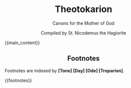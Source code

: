 # Theotokarion

<p class="subtitle">Canons for the Mother of God</p>

<p class="subtitle">Compiled by St. Nicodemus the Hagiorite</p>

{{main_content}}

## Footnotes

Footnotes are indexed by **[Tone] [Day] [Ode] [Troparion]**.

{{footnotes}}

<style>
p.ode:first-letter {
    color: #880000;
    font-size: 180%;
    font-weight: normal;
}

h1, h2, h3, h4, h5, h6 {
    text-align: center;
}

p.subtitle {
    text-align: center;
}

p.evening-subtitle {
    text-align: center;
}
</style>
